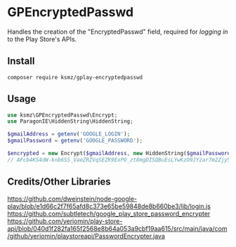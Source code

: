 # GPEncryptedPasswd
Handles the creation of the "EncryptedPasswd" field, required for *logging in* to the Play Store's APIs.

## Install
`composer require ksmz/gplay-encryptedpasswd`

## Usage
```php
use ksmz\GPEncryptedPasswd\Encrypt;
use ParagonIE\HiddenString\HiddenString;

$gmailAddress = getenv('GOOGLE_LOGIN');
$gmailPassword = getenv('GOOGLE_PASSWORD');

$encrypted = new Encrypt($gmailAddress, new HiddenString($gmailPassword));
// AFcb4KS4dW-knb6SS_VaeZRZVqSEZK9ExPO_zt8mgDISQBuEsLYwKzO9JYzar7m2Zjy5bih4MYkb0W46NMgYy_k0ckdehb_bmxrIjlTHHyPxMHH32P8GOlNjoSkt7QgmGEi5JbmoKFfYTo-9FNOioI-7W2l-e6zrw2OhOfSlYjvp2oHM1Q==
```

## Credits/Other Libraries
https://github.com/dweinstein/node-google-play/blob/e1d66c2f7f65afd8c373e65be59848de8b660be3/lib/login.js
https://github.com/subtletech/google_play_store_password_encrypter
https://github.com/yeriomin/play-store-api/blob/040d1f282fa165f2568e8b64a053a9cbf19aa615/src/main/java/com/github/yeriomin/playstoreapi/PasswordEncrypter.java
